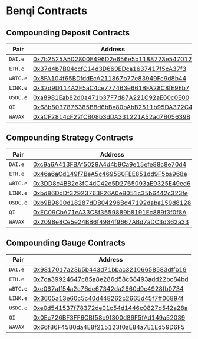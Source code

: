 # Benqi Contracts

## Compounding Deposit Contracts

| Pair     | Address                                                                                                                                            |
| -------- | -------------------------------------------------------------------------------------------------------------------------------------------------- |
| `DAI.e`  | [0x7b2525A502800E496D2e656e5b1188723e547012](https://cchain.explorer.avax.network/address/0x7b2525A502800E496D2e656e5b1188723e547012/transactions) |
| `ETH.e`  | [0x37d4b7B04ccfC14d3D660EDca1637417f5cA37f3](https://cchain.explorer.avax.network/address/0x37d4b7B04ccfC14d3D660EDca1637417f5cA37f3/transactions) |
| `wBTC.e` | [0x8FA104f65BDfddEcA211867b77e83949Fc9d8b44](https://cchain.explorer.avax.network/address/0x8FA104f65BDfddEcA211867b77e83949Fc9d8b44/transactions) |
| `LINK.e` | [0x32d9D114A2F5aC4ce777463e661BFA28C8fE9Eb7](https://cchain.explorer.avax.network/address/0x32d9D114A2F5aC4ce777463e661BFA28C8fE9Eb7/transactions) |
| `USDC.e` | [0xa8981Eab82d0a471b37F7d87A221C92aE60c0E00](https://cchain.explorer.avax.network/address/0xa8981Eab82d0a471b37F7d87A221C92aE60c0E00/transactions) |
| `QI`     | [0x68b8037876385BBd6bBe80bAbB2511b95DA372C4](https://cchain.explorer.avax.network/address/0x68b8037876385BBd6bBe80bAbB2511b95DA372C4/transactions) |
| `WAVAX`  | [0xaCF2814cF22fCB08b3dDA331221A52ad7B05639B](https://cchain.explorer.avax.network/address/0xaCF2814cF22fCB08b3dDA331221A52ad7B05639B/transactions) |

## Compounding Strategy Contracts

| Pair     | Address                                                                                                                                            |
| -------- | -------------------------------------------------------------------------------------------------------------------------------------------------- |
| `DAI.e`  | [0xc9a6A413FBAf5029A4d4b9Ca9e15efe88c8e70d4](https://cchain.explorer.avax.network/address/0xc9a6A413FBAf5029A4d4b9Ca9e15efe88c8e70d4/transactions) |
| `ETH.e`  | [0x46a6aCd149f7BeA5c469580FEE851dd9F5ba968e](https://cchain.explorer.avax.network/address/0x46a6aCd149f7BeA5c469580FEE851dd9F5ba968e/transactions) |
| `wBTC.e` | [0x3DD8c4BB2e3fC4dC42e5D2765093aE9325E49ed6](https://cchain.explorer.avax.network/address/0x3DD8c4BB2e3fC4dC42e5D2765093aE9325E49ed6/transactions) |
| `LINK.e` | [0xbd86DdDf32923763F26A0eB051c35b6442c323fe](https://cchain.explorer.avax.network/address/0xbd86DdDf32923763F26A0eB051c35b6442c323fe/transactions) |
| `USDC.e` | [0xb9B9800d18287dDB04296Bd47192daba159d8128](https://cchain.explorer.avax.network/address/0xb9B9800d18287dDB04296Bd47192daba159d8128/transactions) |
| `QI`     | [0xEC09CbA71eA33C8f3559889b8191Ec889f3f0f8A](https://cchain.explorer.avax.network/address/0xEC09CbA71eA33C8f3559889b8191Ec889f3f0f8A/transactions) |
| `WAVAX`  | [0x2098e8Ce5e24BB6f4984f9667ABd7aDC3d362a33](https://cchain.explorer.avax.network/address/0x2098e8Ce5e24BB6f4984f9667ABd7aDC3d362a33/transactions) |

## Compounding Gauge Contracts

| Pair     | Address                                                                                                                                            |
| -------- | -------------------------------------------------------------------------------------------------------------------------------------------------- |
| `DAI.e`  | [0x9817017a23b5b443d71bbac32106658583dffb19](https://cchain.explorer.avax.network/address/0x9817017A23B5B443d71BbAc32106658583dFfb19/transactions) |
| `ETH.e`  | [0x7da39924647c85a8e286d58c68493add22bc84bd](https://cchain.explorer.avax.network/address/0x7DA39924647c85A8e286D58C68493aDD22bc84Bd/transactions) |
| `wBTC.e` | [0xe067aff54a2c76de67342da2660d9c4928fb0734](https://cchain.explorer.avax.network/address/0xe067afF54A2c76DE67342Da2660D9C4928fb0734/transactions) |
| `LINK.e` | [0x3605a13e60c5c40d448262c2665d45f7ff06894f](https://cchain.explorer.avax.network/address/0x3605a13e60C5C40d448262c2665d45f7FF06894F/transactions) |
| `USDC.e` | [0xe0d541537f78372de01c54d1446c0827d542a28a](https://cchain.explorer.avax.network/address/0xe0d541537f78372DE01C54D1446C0827D542a28A/transactions) |
| `QI`     | [0x0Ec726BF3FF6CBf58c9f300d86F5fAd149a52039](https://cchain.explorer.avax.network/address/0x0Ec726BF3FF6CBf58c9f300d86F5fAd149a52039/transactions) |
| `WAVAX`  | [0x66f86F4580da4E8f215123f0aE84a7E1Ed59D6F5](https://cchain.explorer.avax.network/address/0x66f86F4580da4E8f215123f0aE84a7E1Ed59D6F5/transactions) |
